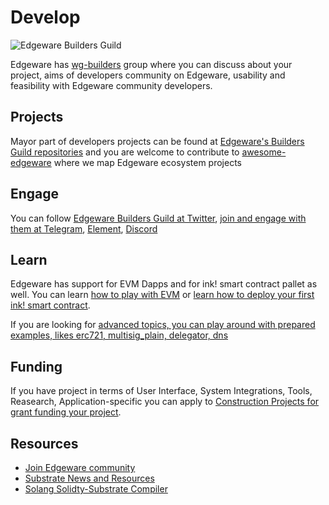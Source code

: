# Develop

![Edgeware Builders Guild](../../.gitbook/assets/edgeware_builders_guild_logo.jpeg)

Edgeware has [wg-builders](https://commonwealth.im/edgeware/discussions/wg-builders) group where you can discuss about your project, aims of developers community on Edgeware, usability and feasibility with Edgeware community developers.

## Projects

Mayor part of developers projects can be found at [Edgeware's Builders Guild repositories](https://github.com/edgeware-builders/) and you are welcome to contribute to [awesome-edgeware](https://github.com/edgeware-builders/awesome-edgeware) where we map Edgeware ecosystem projects

## Engage

You can follow [Edgeware Builders Guild at Twitter](https://twitter.com/edg_developers), [join and engage with them at Telegram](https://t.me/edg_developers), [Element](https://matrix.to/#/!ddnLMXyILAzUofbiMe:matrix.org?via=matrix.org&via=t2bot.io), [Discord](https://discord.gg/njDnHDk)

## Learn

Edgeware has support for EVM Dapps and for ink! smart contract pallet as well. You can learn [how to play with EVM](https://contracts.edgewa.re/#/4/evm-introduction) or [learn how to deploy your first ink! smart contract](https://contracts.edgewa.re/#/0/introduction).

If you are looking for [advanced topics, you can play around with prepared examples, likes erc721, multisig\_plain, delegator, dns](https://contracts.edgewa.re/#/3/introduction)

## Funding

If you have project in terms of User Interface, System Integrations, Tools, Reasearch, Application-specific you can apply to [Construction Projects for grant funding your project](https://github.com/edgeware-builders/construction-projects).

## Resources

* [Join Edgeware community](https://linktr.ee/edg_developers)
* [Substrate News and Resources](https://substrate.dev/awesome-substrate/)
* [Solang Solidty-Substrate Compiler](https://github.com/hyperledger-labs/solang)


